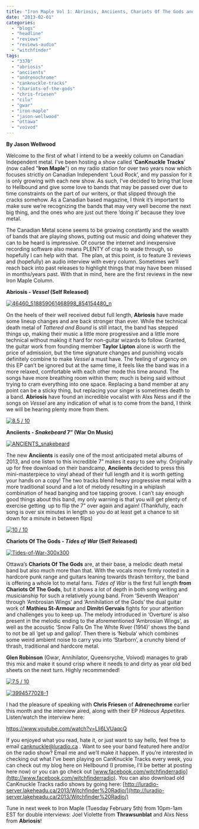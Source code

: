 ```yaml
---
title: "Iron Maple Vol 1: Abriosis, Anciients, Chariots Of The Gods and Adrenechrome"
date: "2013-02-01"
categories: 
  - "blogs"
  - "headline"
  - "reviews"
  - "reviews-audio"
  - "witchfinder"
tags: 
  - "3370"
  - "abriosis"
  - "anciients"
  - "andrenochrome"
  - "canknuckle-tracks"
  - "chariots-of-the-gods"
  - "chris-friesen"
  - "cilu"
  - "gwar"
  - "iron-maple"
  - "jason-wellwood"
  - "ottawa"
  - "voivod"
---
```


**By Jason Wellwood**

Welcome to the first of what I intend to be a weekly column on Canadian Independent metal. I’ve been hosting a show called ‘**CanKnuckle Tracks**’ (now called "**Iron Maple**") on my radio station for over two years now which focuses strictly on Canadian Independent ‘Loud Rock’, and my passion for it is only growing with each new show. As such, I’ve decided to bring that love to Hellbound and give some love to bands that may be passed over due to time constraints on the part of our writers, or that slipped through the cracks somehow. As a Canadian based magazine, I think it’s important to make sure we’re recognizing the bands that may very well become the next big thing, and the ones who are just out there ‘doing it’ because they love metal.

The Canadian Metal scene seems to be growing constantly and the wealth of bands that are playing shows, putting out music and doing whatever they can to be heard is impressive. Of course the internet and inexpensive recording software also means PLENTY of crap to wade through, so hopefully I can help with that.  The plan, at this point, is to feature 3 reviews and (hopefully) an audio interview with every column. Sometimes we’ll reach back into past releases to highlight things that may have been missed in months/years past. With that in mind, here are the first reviews in the new Iron Maple Column.

**Abriosis - _Vessel_ (Self Released)**

[![46460_518859061468998_854154480_n](http://www.hellbound.ca/wp-content/uploads/2013/01/46460_518859061468998_854154480_n-290x289.jpg)](http://www.hellbound.ca/2013/02/canknuckle-tracks-vol-1-abriosis-anciients-chariots-of-the-gods-and-adrenechrome/46460_518859061468998_854154480_n/)

On the heels of their well received debut full length, **Abriosis** have made some lineup changes and are back stronger than ever. While the technical death metal of _Tattered and Bound_ is still intact, the band has stepped things up, making their music a little more progressive and a little more technical without making it hard for non-guitar wizards to follow. Granted, the guitar work from founding member **Taylor Lipton** alone is worth the price of admission, but the time signature changes and punishing vocals definitely combine to make _Vessel_ a must have. The feeling of urgency on this EP can’t be ignored but at the same time, it feels like the band was in a more relaxed, comfortable with each other mode this time around. The songs have more breathing room within them; much is being said without trying to cram everything into one space. Replacing a band member at any point can be a sticky thing, but replacing your singer is sometimes death to a band. **Abriosis** have found an incredible vocalist with Alxs Ness and if the songs on _Vessel_ are any indication of what is to come from the band, I think we will be hearing plenty more from them.

[![8.5 / 10](http://www.hellbound.ca/wp-content/uploads/2009/08/review851.png)](http://www.hellbound.ca/2009/08/black-lotus-harvest-of-seasons/review85-4/)

**Anciients - _Snakebeard_ 7” (War On Music)**

[![ANCIENTS_snakebeard](http://www.hellbound.ca/wp-content/uploads/2013/01/ANCIENTS_snakebeard.jpg)](http://www.hellbound.ca/2013/02/canknuckle-tracks-vol-1-abriosis-anciients-chariots-of-the-gods-and-adrenechrome/ancients_snakebeard/)

The new **Anciients** is easily one of the most anticipated metal albums of 2013, and one listen to this incredible 7” makes it easy to see why. Originally up for free download on their bandcamp, **Anciients** decided to press this mini-masterpiece to vinyl ahead of their full length and it is worth getting your hands on a copy! The two tracks blend heavy progressive metal with a more traditional sound and a lot of melody resulting in a whiplash combination of head banging and toe tapping groove. I can’t say enough good things about this band, my only warning is that you will get plenty of exercise getting  up to flip the 7” over again and again! (Thankfully, each song is over six minutes in length so you do at least get a chance to sit down for a minute in between flips)

[![10 / 10](http://www.hellbound.ca/wp-content/uploads/2009/07/review10.png)](http://www.hellbound.ca/2009/07/black-pyramid-self-titled/review10/)

**Chariots Of The Gods - _Tides of War_ (Self Released)**

[![Tides-of-War-300x300](http://www.hellbound.ca/wp-content/uploads/2013/01/Tides-of-War-300x300-290x290.jpg)](http://www.hellbound.ca/2013/02/canknuckle-tracks-vol-1-abriosis-anciients-chariots-of-the-gods-and-adrenechrome/tides-of-war-300x300/)

Ottawa’s **Chariots Of The Gods** are, at their base, a melodic death metal band but also much more than that. With the vocals more firmly rooted in a hardcore punk range and guitars leaning towards thrash territory, the band is offering a whole lot to metal fans. _Tides of War_ is the first full length **from Chariots Of The Gods**, but it shows a lot of depth in both song writing and musicianship for such a relatively young band. From ‘Seventh Weapon’ through ‘Ambrosian Wings’ and ‘Annihilation of the Gods’ the dual guitar work of **Mathieu St-Armour** and **Dimitri Gervais** fights for your attention and challenges you to keep up. The melody introduced in ‘Overture’ is also present in the melodic ending to the aforementioned ‘Ambrosian Wings’, as well as the acoustic ‘Snow Falls On The White River (1914)’ shows the band to not be all ‘get up and gallop’. Then there is ‘Nebula’ which combines some weird ambient noise to carry you into ‘Starborn’, a crunchy blend of thrash, traditional and hardcore metal.

**Glen Robinson** (Gwar, Annihilator, Queensryche, Voivod) manages to grab this mix and make it sound crisp where it needs to and dirty as year old bed sheets on the next turn. Highly recommended!

[![7.5 / 10](http://www.hellbound.ca/wp-content/uploads/2009/05/review75.png)](http://www.hellbound.ca/2009/06/cauldron-chained-to-the-nite/review75/)

[![3994577028-1](http://www.hellbound.ca/wp-content/uploads/2013/01/3994577028-1-182x182.jpg)](http://www.hellbound.ca/2013/02/canknuckle-tracks-vol-1-abriosis-anciients-chariots-of-the-gods-and-adrenechrome/3994577028-1/)

I had the pleasure of speaking with **Chris Friesen** of **Adrenechrome** earlier this month and the interview aired, along with their EP _Hideous Appetites._ Listen/watch the interview here:

https://www.youtube.com/watch?v=Lli6LVUaqcQ

If you enjoyed what you read, hate it, or just want to say hello, feel free to email [canknuckle@luradio.ca](mailto:canknuckle@luradio.ca) . Want to see your band featured here and/or on the radio show? Email me and we’ll make it happen. If you’re interested in checking out what I’ve been playing on CanKnuckle Tracks every week, you can check out my blog here on Hellbound (I promise, I’ll be better at posting here now) or you can go check out [www.facebook.com/witchfinderradio](http://www.facebook.com/witchfinderradio). You can also download old CanKnuckle Tracks radio shows by going here: [http://luradio-server.lakeheadu.ca/2013/Witchfinder%20Radio/](http://luradio-server.lakeheadu.ca/2013/Witchfinder%20Radio/)

Tune in next week to Iron Maple (Tuesday February 5th) from 10pm-1am EST for double interviews: Joel Violette from **Thrawsunblat** and Alxs Ness from **Abriosis**!
